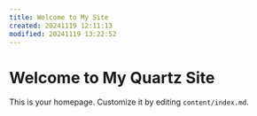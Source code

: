 ```yaml
---
title: Welcome to My Site
created: 20241119 12:11:13
modified: 20241119 13:22:52
---
```


# Welcome to My Quartz Site

This is your homepage. Customize it by editing `content/index.md`.
